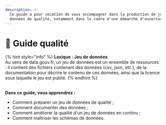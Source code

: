 ```yaml
---
description: >-
  Ce guide a pour vocation de vous accompagner dans la production de jeux de
  données de qualité, notamment dans le cadre d'une démarche d'ouverture.
---
```


# 💎 Guide qualité

{% hint style="info" %}
**Lexique : Jeu de données**\
Au sens de data.gouv.fr, un jeu de données est un ensemble de ressources : il contient des fichiers contenant des données (csv, json, etc.), de la documentation pour décrire le contenu de ces données, ainsi que la licence sous laquelle le jeu est publié.
{% endhint %}

\
**Dans ce guide, vous apprendrez :**&#x20;

* Comment préparer un jeu de données de qualité ;&#x20;
* Comment documenter des données ;&#x20;
* Comment améliorer la qualité d'un jeu de données en continu ;&#x20;
* Comment maîtriser les schémas de données.&#x20;

